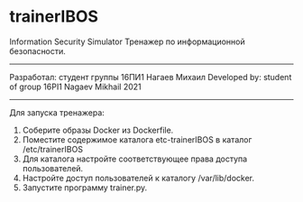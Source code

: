 # trainerIBOS
Information Security Simulator
Тренажер по информационной безопасности.

----------------------------------------
Разработал: студент группы 16ПИ1 Нагаев Михаил
Developed by: student of group 16PI1 Nagaev Mikhail
2021

----------------------------------------
Для запуска тренажера:
1. Соберите образы Docker из Dockerfile.
2. Поместите содержимое каталога etc-trainerIBOS в каталог /etc/trainerIBOS
3. Для каталога настройте соответствующее права доступа пользователей.
4. Настройте доступ пользователей к каталогу /var/lib/docker.
5. Запустите программу trainer.py.
